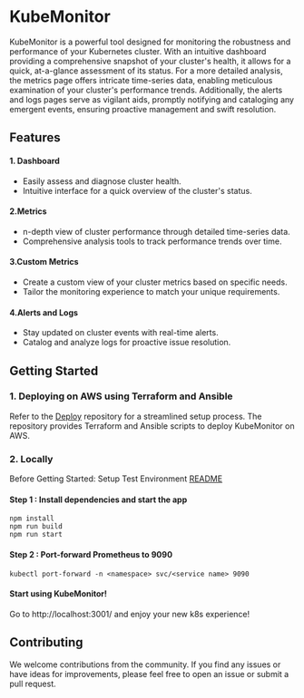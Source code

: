 # KubeMonitor

KubeMonitor is a powerful tool designed for monitoring the robustness and performance of your Kubernetes cluster. With an intuitive dashboard providing a comprehensive snapshot of your cluster's health, it allows for a quick, at-a-glance assessment of its status. For a more detailed analysis, the metrics page offers intricate time-series data, enabling meticulous examination of your cluster's performance trends. Additionally, the alerts and logs pages serve as vigilant aids, promptly notifying and cataloging any emergent events, ensuring proactive management and swift resolution.
## Features

#### 1. Dashboard
* Easily assess and diagnose cluster health.
* Intuitive interface for a quick overview of the cluster's status.

#### 2.Metrics

* n-depth view of cluster performance through detailed time-series data.
* Comprehensive analysis tools to track performance trends over time.

#### 3.Custom Metrics

* Create a custom view of your cluster metrics based on specific needs.
* Tailor the monitoring experience to match your unique requirements.

#### 4.Alerts and Logs

* Stay updated on cluster events with real-time alerts.
* Catalog and analyze logs for proactive issue resolution.


## Getting Started

### 1. Deploying on AWS using Terraform and Ansible

Refer to the [Deploy](https://github.com/prajapatdip/setup) repository for a streamlined setup process. The repository provides Terraform and Ansible scripts to deploy KubeMonitor on AWS.


### 2. Locally

Before Getting Started: Setup Test Environment [README](./test-env/prometheus/kubernetes/1.23/README.md)

#### Step 1 : Install dependencies and start the app

```
npm install
npm run build
npm run start
```

#### Step 2 : Port-forward Prometheus to 9090

```
kubectl port-forward -n <namespace> svc/<service name> 9090
```

#### Start using KubeMonitor!

Go to http://localhost:3001/ and enjoy your new k8s experience!
## Contributing

We welcome contributions from the community. If you find any issues or have ideas for improvements, please feel free to open an issue or submit a pull request.